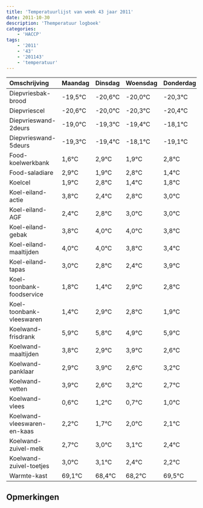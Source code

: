 ```yaml
---
title: 'Temperatuurlijst van week 43 jaar 2011'
date: 2011-10-30
description: 'Themperatuur logboek'
categories:
    - 'HACCP'
tags:
    - '2011'
    - '43'
    - '201143'
    - 'temperatuur'
---
```

|Omschrijving|Maandag|Dinsdag|Woensdag|Donderdag|Vrijdag|Zaterdag|Zondag|
|:---|:---|:---|:---|:---|:---|:---|:---|
|Diepvriesbak-brood|-19,5°C|-20,6°C|-20,0°C|-20,3°C|-20,4°C|-19,1°C|-20,1°C|
|Diepvriescel|-20,6°C|-20,0°C|-20,3°C|-20,4°C|-19,1°C|-20,1°C|-19,2°C|
|Diepvrieswand-2deurs|-19,0°C|-19,3°C|-19,4°C|-18,1°C|-19,1°C|-18,2°C|-19,6°C|
|Diepvrieswand-5deurs|-19,3°C|-19,4°C|-18,1°C|-19,1°C|-18,2°C|-19,6°C|-19,2°C|
|Food-koelwerkbank|1,6°C|2,9°C|1,9°C|2,8°C|1,4°C|1,8°C|2,0°C|
|Food-saladiare|2,9°C|1,9°C|2,8°C|1,4°C|1,8°C|2,0°C|2,0°C|
|Koelcel|1,9°C|2,8°C|1,4°C|1,8°C|2,0°C|2,0°C|1,8°C|
|Koel-eiland-actie|3,8°C|2,4°C|2,8°C|3,0°C|3,0°C|2,8°C|2,4°C|
|Koel-eiland-AGF|2,4°C|2,8°C|3,0°C|3,0°C|2,8°C|2,4°C|3,9°C|
|Koel-eiland-gebak|3,8°C|4,0°C|4,0°C|3,8°C|3,4°C|4,9°C|4,8°C|
|Koel-eiland-maaltijden|4,0°C|4,0°C|3,8°C|3,4°C|4,9°C|4,8°C|3,9°C|
|Koel-eiland-tapas|3,0°C|2,8°C|2,4°C|3,9°C|3,8°C|2,9°C|3,9°C|
|Koel-toonbank-foodservice|1,8°C|1,4°C|2,9°C|2,8°C|1,9°C|2,9°C|1,6°C|
|Koel-toonbank-vleeswaren|1,4°C|2,9°C|2,8°C|1,9°C|2,9°C|1,6°C|2,2°C|
|Koelwand-frisdrank|5,9°C|5,8°C|4,9°C|5,9°C|4,6°C|5,2°C|4,7°C|
|Koelwand-maaltijden|3,8°C|2,9°C|3,9°C|2,6°C|3,2°C|2,7°C|3,0°C|
|Koelwand-panklaar|2,9°C|3,9°C|2,6°C|3,2°C|2,7°C|3,0°C|3,1°C|
|Koelwand-vetten|3,9°C|2,6°C|3,2°C|2,7°C|3,0°C|3,1°C|2,4°C|
|Koelwand-vlees|0,6°C|1,2°C|0,7°C|1,0°C|1,1°C|0,4°C|0,2°C|
|Koelwand-vleeswaren-en-kaas|2,2°C|1,7°C|2,0°C|2,1°C|1,4°C|1,2°C|2,5°C|
|Koelwand-zuivel-melk|2,7°C|3,0°C|3,1°C|2,4°C|2,2°C|3,5°C|3,0°C|
|Koelwand-zuivel-toetjes|3,0°C|3,1°C|2,4°C|2,2°C|3,5°C|3,0°C|2,3°C|
|Warmte-kast|69,1°C|68,4°C|68,2°C|69,5°C|69,0°C|68,3°C|69,4°C|

## Opmerkingen


